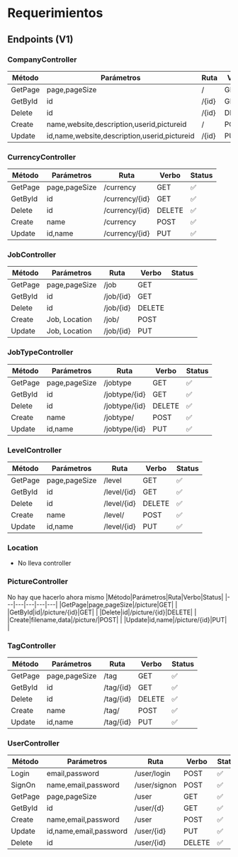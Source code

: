 # Requerimientos

## Endpoints (V1)

### CompanyController

|Método|Parámetros|Ruta|Verbo|Status|
|---|---|---|---|---|
|GetPage|page,pageSize|/|GET|✅ |
|GetById|id|/{id}|GET|✅ |
|Delete|id|/{id}|DELETE|✅ |
|Create|name,website,description,userid,pictureid|/|POST|✅ |
|Update|id,name,website,description,userid,pictureid|/{id}|PUT|✅ |

### CurrencyController

|Método|Parámetros|Ruta|Verbo|Status|
|---|---|---|---|---|
|GetPage|page,pageSize|/currency|GET|✅ |
|GetById|id|/currency/{id}|GET|✅ |
|Delete|id|/currency/{id}|DELETE|✅ |
|Create|name|/currency|POST|✅ |
|Update|id,name|/currency/{id}|PUT|✅ |

### JobController

|Método|Parámetros|Ruta|Verbo|Status|
|---|---|---|---|---|
|GetPage|page,pageSize|/job|GET| |
|GetById|id|/job/{id}|GET| |
|Delete|id|/job/{id}|DELETE| |
|Create|Job, Location|/job/|POST| |
|Update|Job, Location|/job/{id}|PUT| |

### JobTypeController

|Método|Parámetros|Ruta|Verbo|Status|
|---|---|---|---|---|
|GetPage|page,pageSize|/jobtype|GET|✅ |
|GetById|id|/jobtype/{id}|GET|✅ |
|Delete|id|/jobtype/{id}|DELETE|✅ |
|Create|name|/jobtype/|POST|✅ |
|Update|id,name|/jobtype/{id}|PUT|✅ |

### LevelController

|Método|Parámetros|Ruta|Verbo|Status|
|---|---|---|---|---|
|GetPage|page,pageSize|/level|GET|✅ |
|GetById|id|/level/{id}|GET|✅ |
|Delete|id|/level/{id}|DELETE|✅ |
|Create|name|/level/|POST|✅ |
|Update|id,name|/level/{id}|PUT|✅ |

### Location

- No lleva controller

### PictureController
No hay que hacerlo ahora mismo
|Método|Parámetros|Ruta|Verbo|Status|
|---|---|---|---|---|
|GetPage|page,pageSize|/picture|GET| |
|GetById|id|/picture/{id}|GET| |
|Delete|id|/picture/{id}|DELETE| |
|Create|filename,data|/picture/|POST| |
|Update|id,name|/picture/{id}|PUT| |

### TagController

|Método|Parámetros|Ruta|Verbo|Status|
|---|---|---|---|---|
|GetPage|page,pageSize|/tag|GET|✅ |
|GetById|id|/tag/{id}|GET|✅ |
|Delete|id|/tag/{id}|DELETE|✅ |
|Create|name|/tag/|POST|✅ |
|Update|id,name|/tag/{id}|PUT|✅ |

### UserController

|Método|Parámetros|Ruta|Verbo|Status|
|---|---|---|---|---|
|Login|email,password|/user/login|POST|✅ |
|SignOn|name,email,password|/user/signon|POST|✅|
|GetPage|page,pageSize|/user|GET|✅ |
|GetById|id|/user/{d}|GET|✅ |
|Create|name,email,password|/user|POST|✅ |
|Update|id,name,email,password|/user/{id}|PUT|✅ |
|Delete|id|/user/{id}|DELETE|✅ |
